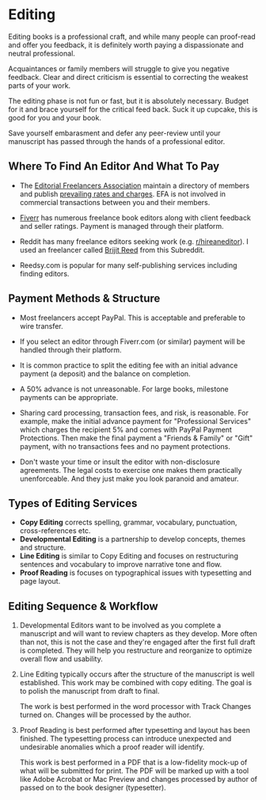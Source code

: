 # Editing
Editing books is a professional craft, and while many people can proof-read and offer you feedback, it is definitely worth paying a dispassionate and neutral professional. 

Acquaintances or family members will struggle to give you negative feedback. Clear and direct criticism is essential to correcting the weakest parts of your work.

The editing phase is not fun or fast, but it is absolutely necessary. Budget for it and brace yourself for the critical feed back. Suck it up cupcake, this is good for you and your book.

Save yourself embarasment and defer any peer-review until your manuscript has passed through the hands of a professional editor.

## Where To Find An Editor And What To Pay

* The [Editorial Freelancers Association](https://www.the-efa.org/) maintain a directory of members and publish [prevailing rates and charges](https://www.the-efa.org/rates/). EFA is not involved in commercial transactions between you and their members.

* [Fiverr](http://www.fiverr.com/s2/5b6f3fd894) has numerous freelance book editors along with client feedback and seller ratings. Payment is managed through their platform. 

* Reddit has many freelance editors seeking work (e.g. [r/hireaneditor](https://www.reddit.com/r/HireAnEditor/)). I used an freelancer called [Brijit Reed](http://brijitreed.com/) from this Subreddit. 

* Reedsy.com is popular for many self-publishing services including finding editors.


## Payment Methods & Structure

* Most freelancers accept PayPal. This is acceptable and preferable to wire transfer.

* If you select an editor through Fiverr.com (or similar) payment will be handled through their platform.

* It is common practice to split the editing fee with an initial advance payment (a deposit) and the balance on completion.

* A 50% advance is not unreasonable. For large books, milestone payments can be appropriate.

* Sharing card processing, transaction fees, and risk, is reasonable. For example, make the initial advance payment for "Professional Services" which charges the recipient 5% and comes with PayPal Payment Protections. Then make the final payment a "Friends & Family" or "Gift" payment, with no transactions fees and no payment protections.

* Don't waste your time or insult the editor with non-disclosure agreements. The legal costs to exercise one makes them practically unenforceable. And they just make you look paranoid and amateur.

## Types of Editing Services

* **Copy Editing** corrects spelling, grammar, vocabulary, punctuation, cross-references etc.
* **Developmental Editing** is a partnership to develop concepts, themes and structure. 
* **Line Editing** is similar to Copy Editing and focuses on restructuring sentences and vocabulary to improve narrative tone and flow.
* **Proof Reading** is focuses on typographical issues with typesetting and page layout.

## Editing Sequence & Workflow

1. Developmental Editors want to be involved as you complete a manuscript and will want to review chapters as they develop. More often than not, this is not the case and they're engaged after the first full draft is completed. They will help you restructure and reorganize to optimize overall flow and usability. 

2. Line Editing typically occurs after the structure of the manuscript is well established. This work may be combined with copy editing. The goal is to polish the manuscript from draft to final. 
   
   The work is best performed in the word processor with Track Changes turned on. Changes will be processed by the author.

3. Proof Reading is best performed after typesetting and layout has been finished. The typesetting process can introduce unexpected and undesirable anomalies which a proof reader will identify. 
   
   This work is best performed in a PDF that is a low-fidelity mock-up of what will be submitted for print. The PDF will be marked up with a tool like Adobe Acrobat or Mac Preview and changes processed by author of passed on to the book designer (typesetter).